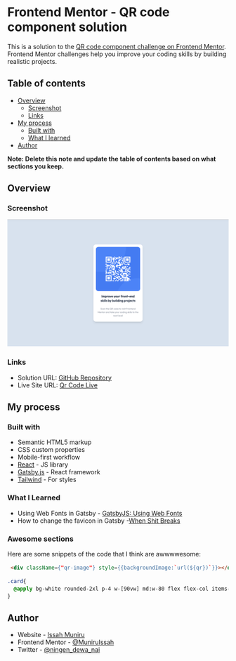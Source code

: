 # Frontend Mentor - QR code component solution

This is a solution to the [QR code component challenge on Frontend Mentor](https://www.frontendmentor.io/challenges/qr-code-component-iux_sIO_H). Frontend Mentor challenges help you improve your coding skills by building realistic projects.

## Table of contents

- [Overview](#overview)
    - [Screenshot](#screenshot)
    - [Links](#links)
- [My process](#my-process)
    - [Built with](#built-with)
    - [What I learned](#what-i-learned)
- [Author](#author)

**Note: Delete this note and update the table of contents based on what sections you keep.**

## Overview

### Screenshot

![App Screenshot](./screenshot.png)

### Links

- Solution URL: [GitHub Repository](https://github.com/MuniruIssah/qr-code-component)
- Live Site URL: [Qr Code Live](https://qrcodecomponentmain.gatsbyjs.io/)

## My process

### Built with

- Semantic HTML5 markup
- CSS custom properties
- Mobile-first workflow
- [React](https://reactjs.org/) - JS library
- [Gatsby.js](https://www.gatsbyjs.com/) - React framework
- [Tailwind](https://tailwindcss.com/) - For styles

### What I Learned
- Using Web Fonts in Gatsby - [GatsbyJS: Using Web Fonts](https://www.gatsbyjs.com/docs/how-to/styling/using-web-fonts/)
- How to change the favicon in Gatsby -[When Shit Breaks](https://whenshitbreaks.com/blog/how-to-change-the-favicon-in-gatsby/)
### Awesome sections

Here are some snippets of the code that I think are awwwwesome:

```html
 <div className={"qr-image"} style={{backgroundImage:`url(${qr})`}}></div>
```
```css
.card{
  @apply bg-white rounded-2xl p-4 w-[90vw] md:w-80 flex flex-col items-center space-y-5 pb-5 text-center shadow-lg hover:bg-gray-50 transition-all ease-in-out hover:scale-105;
}
```

## Author

- Website - [Issah Muniru](https://muniruissah.github.io/muniru-issahs-portfolio/)
- Frontend Mentor - [@MuniruIssah](https://www.frontendmentor.io/profile/MuniruIssah)
- Twitter - [@ningen_dewa_nai](https://www.twitter.com/ningen_dewa_nai)
